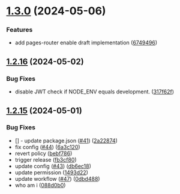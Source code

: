 # [1.3.0](https://github.com/contentful/vercel-nextjs-toolkit/compare/v1.2.16...v1.3.0) (2024-05-06)


### Features

* add pages-router enable draft implementation ([6749496](https://github.com/contentful/vercel-nextjs-toolkit/commit/6749496d381fb61d3e352ec6a83d315cf677fc79))

## [1.2.16](https://github.com/contentful/vercel-nextjs-toolkit/compare/v1.2.15...v1.2.16) (2024-05-02)


### Bug Fixes

* disable JWT check if NODE_ENV equals development. ([317f62f](https://github.com/contentful/vercel-nextjs-toolkit/commit/317f62f07c60696a04f541b7e61ef22d9e962f22))

## [1.2.15](https://github.com/contentful/vercel-nextjs-toolkit/compare/v1.2.14...v1.2.15) (2024-05-01)


### Bug Fixes

* [] - update package.json ([#41](https://github.com/contentful/vercel-nextjs-toolkit/issues/41)) ([2a22874](https://github.com/contentful/vercel-nextjs-toolkit/commit/2a22874bcb6ff440e0cf1b4ca1395a0b3ca20cfb))
* fix config ([#44](https://github.com/contentful/vercel-nextjs-toolkit/issues/44)) ([6a3c120](https://github.com/contentful/vercel-nextjs-toolkit/commit/6a3c120e47338904399e560f4da5ce1c36d7156e))
* revert policy ([bebf786](https://github.com/contentful/vercel-nextjs-toolkit/commit/bebf786739ae77aef0d552d19123a771aa995df7))
* trigger release ([fb3cf80](https://github.com/contentful/vercel-nextjs-toolkit/commit/fb3cf80dee0f6c00fc8323a2d46c8de4a682016b))
* update config ([#43](https://github.com/contentful/vercel-nextjs-toolkit/issues/43)) ([db6ec18](https://github.com/contentful/vercel-nextjs-toolkit/commit/db6ec18e3e9fd3e0f6d9b62898c1dd6f52e69de5))
* update permission ([1493d22](https://github.com/contentful/vercel-nextjs-toolkit/commit/1493d2235e58d8c6c276c473e383cae0f22ea5d5))
* update workflow ([#47](https://github.com/contentful/vercel-nextjs-toolkit/issues/47)) ([0dbd488](https://github.com/contentful/vercel-nextjs-toolkit/commit/0dbd4886f15da2b671f87d84effc05482067d2bb))
* who am i ([088d0b0](https://github.com/contentful/vercel-nextjs-toolkit/commit/088d0b09711d6a94ac65fc402cafad0c92d7b201))
